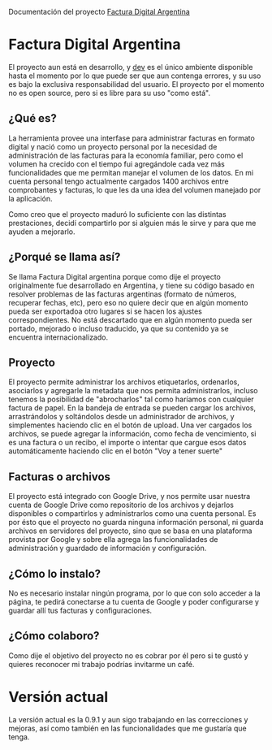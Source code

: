 Documentación del proyecto [Factura Digital Argentina](https://dev.facturadigital.ar)

# Factura Digital Argentina
El proyecto aun está en desarrollo, y [dev](https://dev.facturadigital.ar) es el único ambiente disponible hasta el momento por lo que puede ser que aun contenga errores, y su uso es bajo la exclusiva responsabilidad del usuario. 
El proyecto por el momento no es open source, pero si es libre para su uso "como está".

## ¿Qué es?
La herramienta provee una interfase para administrar facturas en formato digital y nació como un proyecto personal por la necesidad de administración de las facturas para la economía familiar, pero como el volumen ha crecido con el tiempo fui agregándole cada vez más funcionalidades que me permitan manejar el volumen de los datos.
En mi cuenta personal tengo actualmente cargados 1400 archivos entre comprobantes y facturas, lo que les da una idea del volumen manejado por la aplicación.

Como creo que el proyecto maduró lo suficiente con las distintas prestaciones, decidí compartirlo por si alguien más le sirve y para que me ayuden a mejorarlo.

## ¿Porqué se llama así?
Se llama Factura Digital argentina porque como dije el proyecto originalmente fue desarrollado en Argentina, y tiene su código basado en resolver problemas de las facturas argentinas (formato de números, recuperar fechas, etc), pero eso no quiere decir que en algún momento pueda ser exportadoa otro lugares si se hacen los ajustes correspondientes. No está descartado que en algún momento pueda ser portado, mejorado o incluso traducido, ya que su contenido ya se encuentra internacionalizado.

## Proyecto
El proyecto permite administrar los archivos etiquetarlos, ordenarlos, asociarlos y agregarle la metadata que nos permita administrarlos, incluso tenemos la posibilidad de "abrocharlos" tal como haríamos con cualquier factura de papel. En la bandeja de entrada se pueden cargar los archivos, arrastrándolos y soltándolos desde un administrador de archivos, y simplementes haciendo clic en el botón de upload. Una ver cargados los archivos, se puede agregar la información, como fecha de vencimiento, si es una factura o un recibo, el importe o intentar que cargue esos datos automáticamente haciendo clic en el botón "Voy a tener suerte"

## Facturas o archivos
El proyecto está integrado con Google Drive, y nos permite usar nuestra cuenta de Google Drive como repositorio de los archivos y dejarlos disponibles o compartirlos y administrarlos como una cuenta personal. Es por ésto que el proyecto no guarda ninguna información personal, ni guarda archivos en servidores del proyecto, sino que se basa en una plataforma provista por Google y sobre ella agrega las funcionalidades de administración y guardado de información y configuración.

## ¿Cómo lo instalo?
No es necesario instalar ningún programa, por lo que con solo acceder a la página, te pedirá conectarse a tu cuenta de Google y poder configurarse y guardar allí tus facturas y configuraciones.

## ¿Cómo colaboro?
Como dije el objetivo del proyecto no es cobrar por él pero si te gustó y quieres reconocer mi trabajo podrías invitarme un café.

# Versión actual
La versión actual es la 0.9.1 y aun sigo trabajando en las correcciones y mejoras, así como también en las funcionalidades que me gustaría que tenga.

<script data-name="BMC-Widget" src="https://cdnjs.buymeacoffee.com/1.0.0/widget.prod.min.js" data-id="leonardo.flores" data-description="Apoyame invitándome un café!" data-message="Gracias por visitarme. Ahora puedes invitarme un café!" data-color="#ff813f" data-position="Right" data-x_margin="18" data-y_margin="18"></script>
